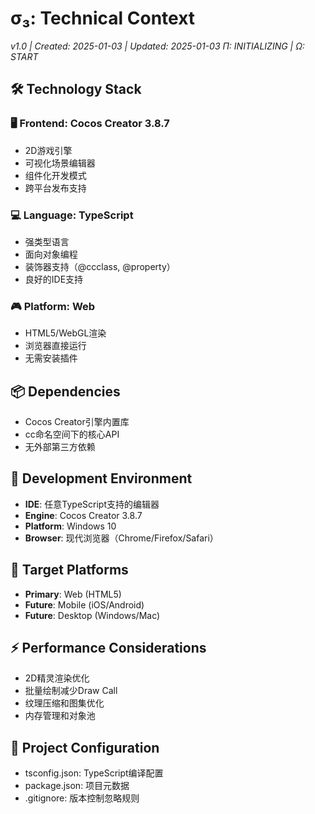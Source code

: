 # σ₃: Technical Context
*v1.0 | Created: 2025-01-03 | Updated: 2025-01-03*
*Π: INITIALIZING | Ω: START*

## 🛠️ Technology Stack

### 🖥️ Frontend: Cocos Creator 3.8.7
- 2D游戏引擎
- 可视化场景编辑器
- 组件化开发模式
- 跨平台发布支持

### 💻 Language: TypeScript
- 强类型语言
- 面向对象编程
- 装饰器支持（@ccclass, @property）
- 良好的IDE支持

### 🎮 Platform: Web
- HTML5/WebGL渲染
- 浏览器直接运行
- 无需安装插件

## 📦 Dependencies
- Cocos Creator引擎内置库
- cc命名空间下的核心API
- 无外部第三方依赖

## 🔧 Development Environment
- **IDE**: 任意TypeScript支持的编辑器
- **Engine**: Cocos Creator 3.8.7
- **Platform**: Windows 10
- **Browser**: 现代浏览器（Chrome/Firefox/Safari）

## 📱 Target Platforms
- **Primary**: Web (HTML5)
- **Future**: Mobile (iOS/Android)
- **Future**: Desktop (Windows/Mac)

## ⚡ Performance Considerations
- 2D精灵渲染优化
- 批量绘制减少Draw Call
- 纹理压缩和图集优化
- 内存管理和对象池

## 🔐 Project Configuration
- tsconfig.json: TypeScript编译配置
- package.json: 项目元数据
- .gitignore: 版本控制忽略规则
